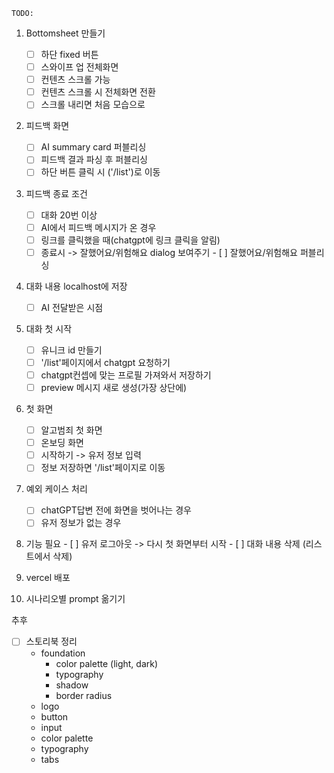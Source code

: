     TODO: 
1. Bottomsheet 만들기
   - [ ] 하단 fixed 버튼
   - [ ] 스와이프 업 전체화면
   - [ ] 컨텐츠 스크롤 가능
   - [ ] 컨텐츠 스크롤 시 전체화면 전환
   - [ ] 스크롤 내리면 처음 모습으로

2. 피드백 화면
   - [ ] AI summary card 퍼블리싱
   - [ ] 피드백 결과 파싱 후 퍼블리싱
   - [ ] 하단 버튼 클릭 시 ('/list')로 이동
  
3. 피드백 종료 조건
   - [ ] 대화 20번 이상
   - [ ] AI에서 피드백 메시지가 온 경우
   - [ ] 링크를 클릭했을 때(chatgpt에 링크 클릭을 알림)
   - [ ] 종료시 -> 잘했어요/위험해요 dialog 보여주기
         - [ ] 잘했어요/위험해요 퍼블리싱

4. 대화 내용 localhost에 저장
   - [ ] AI 전달받은 시점

5. 대화 첫 시작
    - [ ] 유니크 id 만들기
    - [ ] '/list'페이지에서 chatgpt 요청하기
    - [ ] chatgpt컨셉에 맞는 프로필 가져와서 저장하기
    - [ ] preview 메시지 새로 생성(가장 상단에)

6. 첫 화면
   - [ ] 알고범죄 첫 화면
   - [ ] 온보딩 화면
   - [ ] 시작하기 -> 유저 정보 입력
   - [ ] 정보 저장하면 '/list'페이지로 이동

 7. 예외 케이스 처리
    - [ ] chatGPT답변 전에 화면을 벗어나는 경우
    - [ ] 유저 정보가 없는 경우

  8. 기능 필요
    - [ ] 유저 로그아웃 -> 다시 첫 화면부터 시작
    - [ ] 대화 내용 삭제 (리스트에서 삭제)

  10. vercel 배포
  11. 시나리오별 prompt 옮기기

추후
- [ ] 스토리북 정리
  - foundation
    - color palette (light, dark)
    - typography
    - shadow
    - border radius
  - logo
  - button
  - input
  - color palette
  - typography
  - tabs
   
